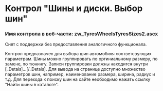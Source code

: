﻿---
description: 2.5.0.0
---
# Контрол "Шины и диски. Выбор шин"
### Имя контрола в веб-части: zw_TyresWheelsTyresSizes2.ascx
Снят с поддержки без предоставления аналогичного функционала.

Контрол предназначен для выбора шин автомобиля соответсвующих параметрам.
Шины можно группировать по оргиниальному размеру, по замене, по тюнингу. Записи группировки должны находится внутри [_Detais]...[/_Detais]. 
Для вывода на странице доступно множество параметров шин, например, наименование размера, ширина, радиус и т.д.
Для перехода к поиску шин на сайте необходимо нажать ссылку "Найти шины в каталоге".
